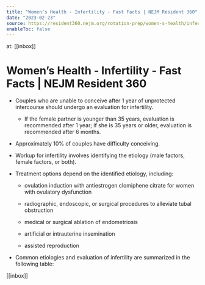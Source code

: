 ```yaml
---
title: "Women’s Health - Infertility - Fast Facts | NEJM Resident 360"
date: "2023-02-23"
source: https://resident360.nejm.org/rotation-prep/women-s-health/infertility/fast-facts
enableToc: false
---
```


at: [[inbox]]

# Women’s Health - Infertility - Fast Facts | NEJM Resident 360
*   Couples who are unable to conceive after 1 year of unprotected intercourse should undergo an evaluation for infertility.
    
    *   If the female partner is younger than 35 years, evaluation is recommended after 1 year; if she is 35 years or older, evaluation is recommended after 6 months.
        
*   Approximately 10% of couples have difficulty conceiving.
    
*   Workup for infertility involves identifying the etiology (male factors, female factors, or both).
    
*   Treatment options depend on the identified etiology, including:
    
    *   ovulation induction with antiestrogen clomiphene citrate for women with ovulatory dysfunction
        
    *   radiographic, endoscopic, or surgical procedures to alleviate tubal obstruction
        
    *   medical or surgical ablation of endometriosis
        
    *   artificial or intrauterine insemination
        
    *   assisted reproduction
        

*   Common etiologies and evaluation of infertility are summarized in the following table:

[[inbox]]